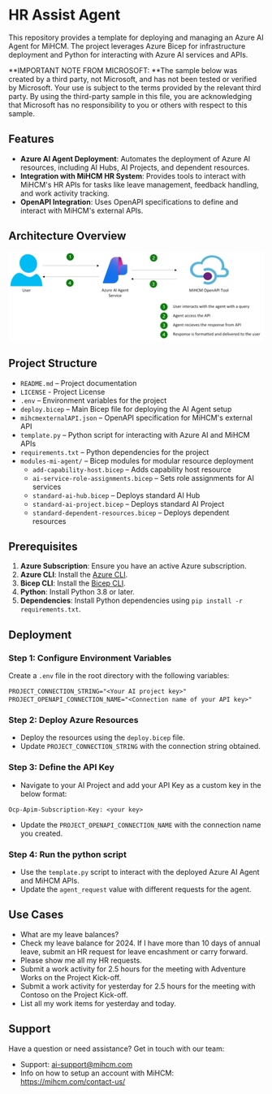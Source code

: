 # HR Assist Agent

This repository provides a template for deploying and managing an Azure AI Agent for MiHCM. The project leverages Azure Bicep for infrastructure deployment and Python for interacting with Azure AI services and APIs.

**IMPORTANT NOTE FROM MICROSOFT:  **The sample below was created by a third party, not Microsoft, and has not been tested or verified by Microsoft. Your use is subject to the terms provided by the relevant third party.  By using the third-party sample in this file, you are acknowledging that Microsoft has no responsibility to you or others with respect to this sample.  

## Features

- **Azure AI Agent Deployment**: Automates the deployment of Azure AI resources, including AI Hubs, AI Projects, and dependent resources.
- **Integration with MiHCM HR System**: Provides tools to interact with MiHCM's HR APIs for tasks like leave management, feedback handling, and work activity tracking.
- **OpenAPI Integration**: Uses OpenAPI specifications to define and interact with MiHCM's external APIs.

## Architecture Overview
![Architecture Overview](./ArchitectureOverview.png)
## Project Structure
- `README.md` – Project documentation  
- `LICENSE` - Project License
- `.env` – Environment variables for the project  
- `deploy.bicep` – Main Bicep file for deploying the AI Agent setup  
- `mihcmexternalAPI.json` – OpenAPI specification for MiHCM's external API  
- `template.py` – Python script for interacting with Azure AI and MiHCM APIs  
- `requirements.txt` – Python dependencies for the project  
- `modules-mi-agent/` – Bicep modules for modular resource deployment  
  - `add-capability-host.bicep` – Adds capability host resource  
  - `ai-service-role-assignments.bicep` – Sets role assignments for AI services  
  - `standard-ai-hub.bicep` – Deploys standard AI Hub  
  - `standard-ai-project.bicep` – Deploys standard AI Project  
  - `standard-dependent-resources.bicep` – Deploys dependent resources  




## Prerequisites

1. **Azure Subscription**: Ensure you have an active Azure subscription.
2. **Azure CLI**: Install the [Azure CLI](https://learn.microsoft.com/en-us/cli/azure/install-azure-cli).
3. **Bicep CLI**: Install the [Bicep CLI](https://learn.microsoft.com/en-us/azure/azure-resource-manager/bicep/install).
4. **Python**: Install Python 3.8 or later.
5. **Dependencies**: Install Python dependencies using `pip install -r requirements.txt`.

## Deployment

### Step 1: Configure Environment Variables

Create a `.env` file in the root directory with the following variables:

```properties
PROJECT_CONNECTION_STRING="<Your AI project key>"
PROJECT_OPENAPI_CONNECTION_NAME="<Connection name of your API key>"
```

### Step 2: Deploy Azure Resources
 - Deploy the resources using the `deploy.bicep` file.
 - Update `PROJECT_CONNECTION_STRING` with the connection string obtained.

### Step 3: Define the API Key 
- Navigate to your AI Project and add your API Key as a custom key in the below format:
```
Ocp-Apim-Subscription-Key: <your key>
```
- Update the `PROJECT_OPENAPI_CONNECTION_NAME` with the connection name you created.

### Step 4: Run the python script
- Use the `template.py` script to interact with the deployed Azure AI Agent and MiHCM APIs.
- Update the `agent_request` value with different requests for the agent.

## Use Cases 
- What are my leave balances?
- Check my leave balance for 2024. If I have more than 10 days of annual leave, submit an HR request for leave encashment or carry forward.
- Please show me all my HR requests.
- Submit a work activity for 2.5 hours for the meeting with Adventure Works on the Project Kick-off.
- Submit a work activity for yesterday for 2.5 hours for the meeting with Contoso on the Project Kick-off.
- List all my work items for yesterday and today.

## Support
Have a question or need assistance? Get in touch with our team:
- Support: ai-support@mihcm.com
- Info on how to setup an account with MiHCM: https://mihcm.com/contact-us/ 
